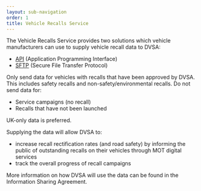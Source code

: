 ```yaml
---
layout: sub-navigation
order: 1
title: Vehicle Recalls Service
---
```


The Vehicle Recalls Service provides two solutions which vehicle manufacturers can use to supply vehicle recall data to DVSA:

- [API](/api/) (Application Programming Interface)
- [SFTP](/sftp/) (Secure File Transfer Protocol)

Only send data for vehicles with recalls that have been approved by DVSA. This includes safety recalls and non-safety/environmental recalls. Do not send data for:

- Service campaigns (no recall)
- Recalls that have not been launched

UK-only data is preferred.

Supplying the data will allow DVSA to:

- increase recall rectification rates (and road safety) by informing the public of outstanding recalls on their vehicles through MOT digital services
- track the overall progress of recall campaigns

More information on how DVSA will use the data can be found in the Information Sharing Agreement.
